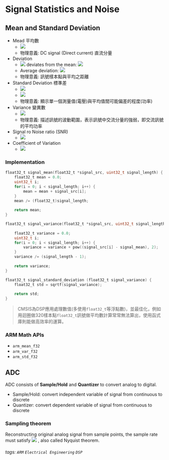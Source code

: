 # Signal Statistics and Noise

<!-- 
<img src="https://latex.codecogs.com/gif.latex?" /> 

<img src="https://render.githubusercontent.com/render/math?math=e^{i \pi} = -1">
-->

<!-- <img src="https://render.githubusercontent.com/render/math?math=\mu = \frac{1}{N}\sum^{N-1}_{i=0}x_i = \frac{x_0 + x_1 + \dots + x_{N-1}}{N}">

<img src="https://latex.codecogs.com/jpg.latex?\mu = \frac{1}{N}\sum^{N-1}_{i=0}x_i = \frac{x_0 + x_1 + \dots + x_{N-1}}{N}" />  -->

## Mean and Standard Deviation

* Mead 平均數
    * <img src="https://render.githubusercontent.com/render/math?math=\mu = \frac{1}{N}\sum^{N-1}_{i=0}x_i = \frac{x_0 + x_1 + \dots + x_{N-1}}{N}">
    * 物理意義: DC signal (Direct current) 直流分量
* Deviation
    * <img src="https://latex.codecogs.com/gif.latex?i" />  deviates from the mean: <img src="https://latex.codecogs.com/gif.latex?|x_i - \mu|" /> 
    * Average deviation: <img src="https://latex.codecogs.com/gif.latex?\frac{1}{N-1}\sum^{N-1}_{i=0}|x_i - \mu|" /> 
    * 物理意義: 訊號樣本點與平均之距離
* Standard Deviation 標準差
    * <img src="https://latex.codecogs.com/gif.latex?{\color{Red} P} \propto {\color{Orange} V^{{\color{Orange}2}}}" /> 
    * <img src="https://latex.codecogs.com/gif.latex?{\color{Red} \sigma} = R.M.S = \sqrt{\frac{1}{N-1}\sum^{N-1}_{i=0}(x_i - {\color{Orange} \mu})^{\color{Orange} 2}}" /> 
    * 物理意義: 顯示單一個測量值(電壓)與平均值間可能偏差的程度(功率)
* Variance 變異數
    * <img src="https://latex.codecogs.com/gif.latex?{\color{Red} \sigma^{\color{Red}2}}$ = $\frac{1}{N-1}\sum^{N-1}_{i=0}(x_i - {\color{Orange} \mu})^{\color{Orange} 2}" /> 
    * 物理意義: 描述訊號的波動範圍，表示訊號中交流分量的強弱，即交流訊號的平均功率
* Signal ro Noise ratio (SNR)
    * <img src="https://latex.codecogs.com/gif.latex?SNR = \frac{\mu}{\sigma}" /> 
* Coefficient of Variation
    * <img src="https://latex.codecogs.com/gif.latex?CV = \frac{\mu}{\sigma} \times 100" /> 

### Implementation

```c
float32_t signal_mean(float32_t *signal_src, uint32_t signal_length) {
    float32_t mean = 0.0;
    uint32_t i;
    for(i = 0; i < signal_length; i++) {
        mean = mean + signal_src[i];
    }
    mean /= (float32_t)signal_length;
    
    return mean;
}
```

```c
float32_t signal_variance(float32_t *signal_src, uint32_t signal_length, float32_t signal_mean) {
    
    float32_t variance = 0.0;
    uint32_t i;
    for(i = 0; i < signal_length; i++) {
        variance = variance + pow((signal_src[i] - signal_mean), 2);
    }
    variance /= (signal_length - 1);
    
    return variance;
}
```
```c
float32_t signal_standard_deviation (float32_t signal_variance) {
    float32_t std = sqrtf(signal_variance);
    
    return std;
}
```


> CMSIS為DSP應用處理數值(多使用`float32_t`等浮點數)，並最佳化，例如用迴圈做320樣本點`float32_t`訊號做平均數計算常常無法算出，使用函式庫則能做高效率的運算。


### ARM Math APIs

* `arm_mean_f32`
* `arm_var_f32`
* `arm_std_f32`


## ADC

ADC consists of **Sample/Hold** and **Quantizer** to convert analog to digital.
* Sample/Hold: convert independent variable of signal from continuous to discrete 
* Quantizer: convert dependent variable of signal from continuous to discrete

### Sampling theorem

Reconstructing original analog signal from sample points, the sample rate must satisfy <img src="https://latex.codecogs.com/gif.latex?f_s \geq 2f_{max}" /> , also called Nyquist theorem.






###### tags: `ARM` `Electrical Engineering` `DSP`
